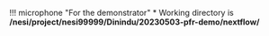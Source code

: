 
!!! microphone "For the demonstrator"
    * Working directory is **/nesi/project/nesi99999/Dinindu/20230503-pfr-demo/nextflow/**